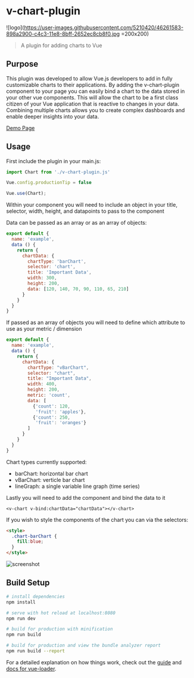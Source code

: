 # v-chart-plugin
![logo](https://user-images.githubusercontent.com/5210420/46261583-898a2900-c4c3-11e8-8bff-2652ec8cb8f0.jpg =200x200)
> A plugin for adding charts to Vue

## Purpose

This plugin was developed to allow Vue.js developers to add in fully customizable charts to their applications.  By adding the v-chart-plugin component to your page you can easily bind a chart to the data stored in your other vue components.  This will allow the chart to be a first class citizen of your Vue application that is reactive to changes in your data.  Combining multiple charts allows you to create complex dashboards and enable deeper insights into your data.

[Demo Page](https://resurgencewebdesign.com/v-chart-plugin-demo/)

## Usage

First include the plugin in your main.js:

```JavaScript
import Chart from './v-chart-plugin.js'

Vue.config.productionTip = false

Vue.use(Chart);
```

Within your component you will need to include an object in your title, selector, width, height, and datapoints to pass to the component

Data can be passed as an array or as an array of objects:
```JavaScript
export default {
  name: 'example',
  data () {
    return {
      chartData: {
        chartType: 'barChart',
        selector: 'chart',
        title: 'Important Data',
        width: 300,
        height: 200,
        data: [120, 140, 70, 90, 110, 65, 210]      
      }
    }
  }
}
```

If passed as an array of objects you will need to define which attribute to use as your metric / dimension

```JavaScript
export default {
  name: 'example',
  data () {
    return {
      chartData: {
        chartType: "vBarChart",
        selector: "chart",
        title: "Important Data",
        width: 400,
        height: 200,
        metric: 'count',
        data: [
          {'count': 120,
           'fruit': 'apples'}, 
          {'count': 250,
           'fruit': 'oranges'}
        ]
      }
    }
  }
}
```
Chart types currently supported:
* barChart: horizontal bar chart 
* vBarChart: verticle bar chart
* lineGraph: a single variable line graph (time series)

Lastly you will need to add the component and bind the data to it

```
<v-chart v-bind:chartData="chartData"></v-chart>
```

If you wish to style the components of the chart you can via the selectors:

```html
<style>
  .chart-barChart {
    fill:blue;
  }
</style>
```
![screenshot](https://user-images.githubusercontent.com/5210420/45857900-e437be00-bd28-11e8-8f24-d73d6f36008b.png)

## Build Setup

``` bash
# install dependencies
npm install

# serve with hot reload at localhost:8080
npm run dev

# build for production with minification
npm run build

# build for production and view the bundle analyzer report
npm run build --report
```

For a detailed explanation on how things work, check out the [guide](http://vuejs-templates.github.io/webpack/) and [docs for vue-loader](http://vuejs.github.io/vue-loader).
